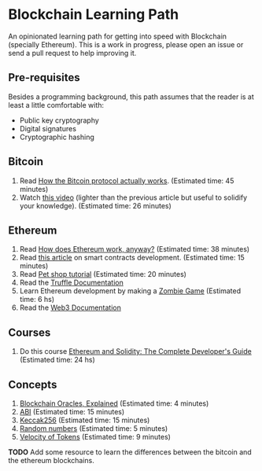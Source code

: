 # Blockchain Learning Path

An opinionated learning path for getting into speed with Blockchain (specially Ethereum). This is a
work in progress, please open an issue or send a pull request to help improving it.

## Pre-requisites

Besides a programming background, this path assumes that the reader is at least a little comfortable
with:

- Public key cryptography
- Digital signatures
- Cryptographic hashing

## Bitcoin

1. Read [How the Bitcoin protocol actually works](http://www.michaelnielsen.org/ddi/how-the-bitcoin-protocol-actually-works/). (Estimated time: 45 minutes)
2. Watch [this video](https://www.youtube.com/watch?v=bBC-nXj3Ng4) (lighter than the previous
article but useful to solidify your knowledge). (Estimated time: 26 minutes)

## Ethereum

1. Read [How does Ethereum work, anyway?](https://medium.com/@preethikasireddy/how-does-ethereum-work-anyway-22d1df506369) (Estimated time: 38 minutes)
2. Read [this article](https://blog.zeppelin.solutions/the-hitchhikers-guide-to-smart-contracts-in-ethereum-848f08001f05)
on smart contracts development. (Estimated time: 15 minutes)
3. Read [Pet shop tutorial](http://truffleframework.com/tutorials/pet-shop)  (Estimated time: 20 minutes)
4. Read the [Truffle Documentation](http://truffleframework.com/docs/)
5. Learn Ethereum development by making a [Zombie Game](https://cryptozombies.io/) (Estimated time: 6 hs)
6. Read the [Web3 Documentation](https://web3js.readthedocs.io/en/1.0/)

## Courses
1. Do this course [Ethereum and Solidity: The Complete Developer's Guide](https://www.udemy.com/ethereum-and-solidity-the-complete-developers-guide/) (Estimated time: 24 hs)

## Concepts
1. [Blockchain Oracles, Explained](https://cointelegraph.com/explained/blockchain-oracles-explained) (Estimated time: 4 minutes)
2. [ABI](https://github.com/ethereum/wiki/wiki/Ethereum-Contract-ABI)  (Estimated time: 15 minutes)
3. [Keccak256](https://www.slideshare.net/RajeevVerma14/keccakpptx) (Estimated time: 15 minutes)
4. [Random numbers](https://ethereum.stackexchange.com/questions/191/how-can-i-securely-generate-a-random-number-in-my-smart-contract) (Estimated time: 5 minutes)
5. [Velocity of Tokens](https://medium.com/newtown-partners/velocity-of-tokens-26b313303b77)
 (Estimated time: 9 minutes)

**TODO** Add some resource to learn the differences between the bitcoin and the ethereum blockchains.
